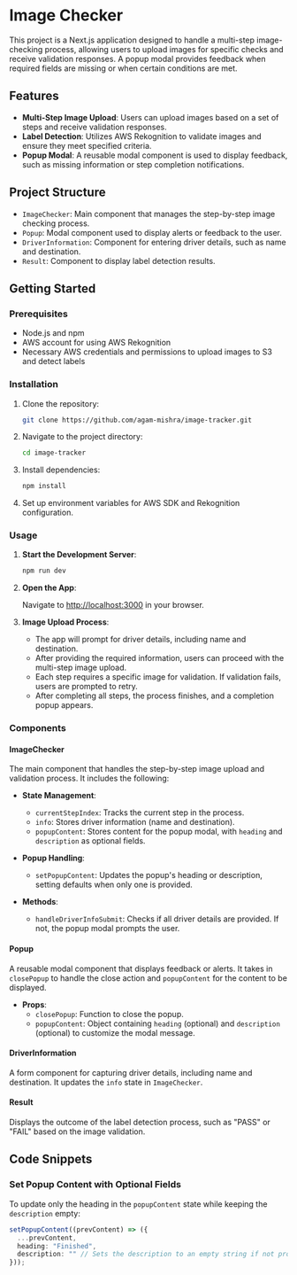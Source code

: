 # Image Checker

This project is a Next.js application designed to handle a multi-step image-checking process, allowing users to upload images for specific checks and receive validation responses. A popup modal provides feedback when required fields are missing or when certain conditions are met.

## Features

- **Multi-Step Image Upload**: Users can upload images based on a set of steps and receive validation responses.
- **Label Detection**: Utilizes AWS Rekognition to validate images and ensure they meet specified criteria.
- **Popup Modal**: A reusable modal component is used to display feedback, such as missing information or step completion notifications.

## Project Structure

- `ImageChecker`: Main component that manages the step-by-step image checking process.
- `Popup`: Modal component used to display alerts or feedback to the user.
- `DriverInformation`: Component for entering driver details, such as name and destination.
- `Result`: Component to display label detection results.

## Getting Started

### Prerequisites

- Node.js and npm
- AWS account for using AWS Rekognition
- Necessary AWS credentials and permissions to upload images to S3 and detect labels

### Installation

1. Clone the repository:

    ```bash
    git clone https://github.com/agam-mishra/image-tracker.git
    ```

2. Navigate to the project directory:

    ```bash
    cd image-tracker
    ```

3. Install dependencies:

    ```bash
    npm install
    ```

4. Set up environment variables for AWS SDK and Rekognition configuration.

### Usage

1. **Start the Development Server**:

    ```bash
    npm run dev
    ```

2. **Open the App**:

    Navigate to [http://localhost:3000](http://localhost:3000) in your browser.

3. **Image Upload Process**:

    - The app will prompt for driver details, including name and destination.
    - After providing the required information, users can proceed with the multi-step image upload.
    - Each step requires a specific image for validation. If validation fails, users are prompted to retry.
    - After completing all steps, the process finishes, and a completion popup appears.

### Components

#### ImageChecker

The main component that handles the step-by-step image upload and validation process. It includes the following:

- **State Management**:
  - `currentStepIndex`: Tracks the current step in the process.
  - `info`: Stores driver information (name and destination).
  - `popupContent`: Stores content for the popup modal, with `heading` and `description` as optional fields.

- **Popup Handling**:
  - `setPopupContent`: Updates the popup's heading or description, setting defaults when only one is provided.

- **Methods**:
  - `handleDriverInfoSubmit`: Checks if all driver details are provided. If not, the popup modal prompts the user.

#### Popup

A reusable modal component that displays feedback or alerts. It takes in `closePopup` to handle the close action and `popupContent` for the content to be displayed.

- **Props**:
  - `closePopup`: Function to close the popup.
  - `popupContent`: Object containing `heading` (optional) and `description` (optional) to customize the modal message.

#### DriverInformation

A form component for capturing driver details, including name and destination. It updates the `info` state in `ImageChecker`.

#### Result

Displays the outcome of the label detection process, such as "PASS" or "FAIL" based on the image validation.

## Code Snippets

### Set Popup Content with Optional Fields

To update only the heading in the `popupContent` state while keeping the `description` empty:

```typescript
setPopupContent((prevContent) => ({
  ...prevContent,
  heading: "Finished",
  description: "" // Sets the description to an empty string if not provided
}));
